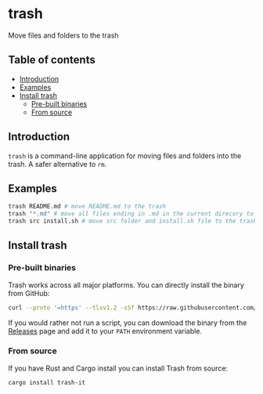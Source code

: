 <!-- omit in toc -->
# trash

Move files and folders to the trash

<!-- omit in toc -->
## Table of contents

- [Introduction](#introduction)
- [Examples](#examples)
- [Install trash](#install-trash)
  - [Pre-built binaries](#pre-built-binaries)
  - [From source](#from-source)

## Introduction

`trash` is a command-line application for moving files and folders into the trash. A safer alternative to `rm`.

## Examples

```sh
trash README.md # move README.md to the trash
trash "*.md" # move all files ending in .md in the current direcory to the trash
trash src install.sh # move src folder and install.sh file to the trash
```

## Install trash

### Pre-built binaries

Trash works across all major platforms. You can directly install the binary from GitHub:

```sh
curl --proto '=https' --tlsv1.2 -sSf https://raw.githubusercontent.com/JakeChampion/trash/master/install.sh | sh
```

If you would rather not run a script, you can download the binary from the [Releases](https://github.com/JakeChampion/trash/releases) page and add it to your `PATH` environment variable.

### From source

If you have Rust and Cargo install you can install Trash from source:

```sh
cargo install trash-it
```
